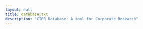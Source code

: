 ```yaml
---
layout: null
title: database.txt
description: "CIRR Database: A tool for Corporate Research"
---
```

